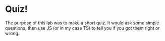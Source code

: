 # Quiz!

The purpose of this lab was to make a short quiz.
It would ask some simple questions, then use JS (or in my case TS) to tell you if you got them right or wrong.

